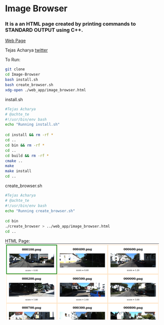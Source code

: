 # Image Browser 

### It is a an HTML page created by printing <html> commands to STANDARD OUTPUT using C++.

[Web Page](web_app/image_browser.html)


Tejas Acharya [twitter](https://twitter.com/achte_te)

To Run:

```sh
git clone 
cd Image-Browser
bash install.sh
bash create_browser.sh
xdg-open ./web_app/image_browser.html
```

install.sh

```sh
#Tejas Acharya
# @achte_te
#!/usr/bin/env bash
echo "Running install.sh"

cd install && rm -rf *
cd ..
cd bin && rm -rf *
cd ..
cd build && rm -rf *
cmake ..
make
make install
cd ..
```

create_browser.sh

```sh
#Tejas Acharya
# @achte_te
#!/usr/bin/env bash
echo "Running create_browser.sh"

cd bin
./create_browser > ../web_app/image_browser.html
cd ..
```

HTML Page:
![Page](./web_app/page.png)